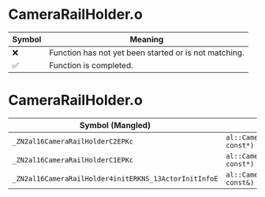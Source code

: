 # CameraRailHolder.o
| Symbol | Meaning 
| ------------- | ------------- 
| :x: | Function has not yet been started or is not matching. 
| :white_check_mark: | Function is completed. 


# CameraRailHolder.o
| Symbol (Mangled) | Symbol (Demangled) | Decompiled? |
| ------------- |  ------------- | ------------- |
| `_ZN2al16CameraRailHolderC2EPKc` | `al::CameraRailHolder::CameraRailHolder(char const*)` | :x: |
| `_ZN2al16CameraRailHolderC1EPKc` | `al::CameraRailHolder::CameraRailHolder(char const*)` | :x: |
| `_ZN2al16CameraRailHolder4initERKNS_13ActorInitInfoE` | `al::CameraRailHolder::init(al::ActorInitInfo const&)` | :x: |

